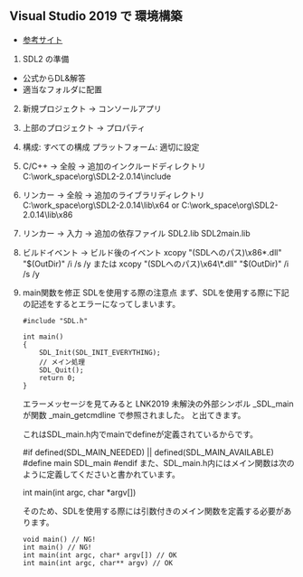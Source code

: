 ## Visual Studio 2019 で 環境構築
* [参考サイト](https://papersloth.hatenablog.com/entry/2019/01/22/225257)

1. SDL2 の準備
  * 公式からDL&解答
  * 適当なフォルダに配置

2. 新規プロジェクト -> コンソールアプリ

3. 上部のプロジェクト -> プロパティ

4. 構成: すべての構成  プラットフォーム: 適切に設定

5. C/C++ -> 全般 -> 追加のインクルードディレクトリ
   C:\work_space\org\SDL2-2.0.14\include

6. リンカー -> 全般 -> 追加のライブラリディレクトリ
   C:\work_space\org\SDL2-2.0.14\lib\x64 or
   C:\work_space\org\SDL2-2.0.14\lib\x86

7. リンカー -> 入力 -> 追加の依存ファイル
   SDL2.lib
   SDL2main.lib

8. ビルドイベント -> ビルド後のイベント
   xcopy "(SDLへのパス)\x86\*.dll" "$(OutDir)" /i /s /y   または
   xcopy "(SDLへのパス)\x64\*.dll" "$(OutDir)" /i /s /y

9. main関数を修正
   SDLを使用する際の注意点
    まず、SDLを使用する際に下記の記述をするとエラーになってしまいます。

    ```
    #include "SDL.h"

    int main()
    {
        SDL_Init(SDL_INIT_EVERYTHING);
        // メイン処理
        SDL_Quit();
        return 0;
    }
    ```
    エラーメッセージを見てみると
    LNK2019 未解決の外部シンボル _SDL_main が関数 _main_getcmdline で参照されました。
    と出てきます。

    これはSDL_main.h内でmainでdefineが定義されているからです。

    #if defined(SDL_MAIN_NEEDED) || defined(SDL_MAIN_AVAILABLE)
    #define main    SDL_main
    #endif
    また、SDL_main.h内にはメイン関数は次のように定義してくださいと書かれています。

    int main(int argc, char *argv[])

    そのため、SDLを使用する際には引数付きのメイン関数を定義する必要があります。

    ```
    void main() // NG!
    int main() // NG!
    int main(int argc, char* argv[]) // OK
    int main(int argc, char** argv) // OK
    ```
